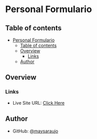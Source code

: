 # Personal Formulario

## Table of contents

- [Personal Formulario](#personal-formulario)
  - [Table of contents](#table-of-contents)
  - [Overview](#overview)
    - [Links](#links)
  - [Author](#author)

## Overview

### Links

- Live Site URL: [Click Here](https://personal-formulario.netlify.app/)

## Author

- GitHub: [@maysaraujo](https://github.com/maysaraujo)
